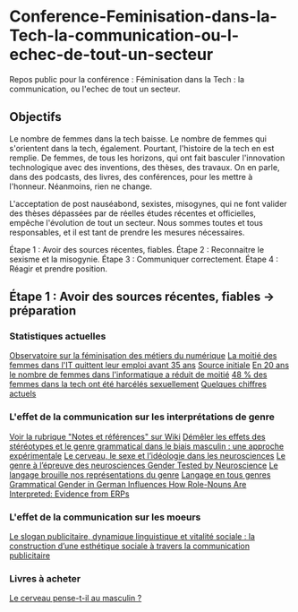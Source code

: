 # Conference-Feminisation-dans-la-Tech-la-communication-ou-l-echec-de-tout-un-secteur
Repos public pour la conférence : Féminisation dans la Tech : la communication, ou l'echec de tout un secteur.

## Objectifs

Le nombre de femmes dans la tech baisse. Le nombre de femmes qui s'orientent dans la tech, également. Pourtant, l'histoire de la tech en est remplie. De femmes, de tous les horizons, qui ont fait basculer l'innovation technologique avec des inventions, des thèses, des travaux. On en parle, dans des podcasts, des livres, des conférences, pour les mettre à l'honneur. Néanmoins, rien ne change.

L'acceptation de post nauséabond, sexistes, misogynes, qui ne font valider des thèses dépassées par de réelles études récentes et officielles, empêche l'évolution de tout un secteur. Nous sommes toutes et tous responsables, et il est tant de prendre les mesures nécessaires.

Étape 1 : Avoir des sources récentes, fiables.
Étape 2 : Reconnaitre le sexisme et la misogynie.
Étape 3 : Communiquer correctement.
Étape 4 : Réagir et prendre position.

## Étape 1 : Avoir des sources récentes, fiables -> préparation

### Statistiques actuelles

[Observatoire sur la féminisation des métiers du numérique](https://www.epitech.eu/wp-content/uploads/Epitech-observatoire-feminisation-metiers-numerique.pdf)
[La moitié des femmes dans l'IT quittent leur emploi avant 35 ans](https://www.developpez.com/actu/309332/La-moitie-des-femmes-dans-l-IT-quittent-leur-emploi-avant-35-ans-selon-une-enquete-dont-la-majorite-des-repondantes-designent-la-culture-d-entreprise-non-inclusive-comme-la-cause/)
[Source initiale](https://www.developpez.com/actu/309332/La-moitie-des-femmes-dans-l-IT-quittent-leur-emploi-avant-35-ans-selon-une-enquete-dont-la-majorite-des-repondantes-designent-la-culture-d-entreprise-non-inclusive-comme-la-cause/)
[En 20 ans le nombre de femmes dans l'informatique a réduit de moitié](https://www.lemonde.fr/campus/article/2017/12/11/femmes-et-informatique-vingt-ans-de-desamour_5227726_4401467.html)
[48 % des femmes dans la tech ont été harcélés sexuellement](https://www.developpez.com/actu/309239/Un-rapport-sur-la-situation-des-femmes-dans-le-secteur-des-technologies-decrit-le-harcelement-et-la-discrimination-dans-la-Silicon-Valley-pres-de-50-pourcent-des-femmes-dans-ce-secteur-ont-deja-ete-harcelees/)
[Quelques chiffres actuels](https://www.grandeecolenumerique.fr/ressources/les-femmes-et-le-numerique/chiffres-cles-sur-les-femmes-et-la-tech)



### L'effet de la communication sur les interprétations de genre

[Voir la rubrique "Notes et références" sur Wiki](https://fr.wikipedia.org/wiki/%C3%89tudes_de_genre)
[Démêler les effets des stéréotypes et le genre grammatical dans le biais masculin : une approche expérimentale](https://journals.openedition.org/glad/2839)
[Le cerveau, le sexe et l’idéologie dans les neurosciences](https://journals.openedition.org/osp/3389#tocto1n5)
[Le genre à l’épreuve des neurosciences Gender Tested by Neuroscience](https://www.erudit.org/fr/revues/rf/2013-v26-n2-rf01178/1022778ar/)
[Le langage brouille nos représentations du genre](https://www.gendercampus.ch/fr/blog/post/le-langage-brouille-nos-representations-du-genre)
[Langage en tous genres](https://www.unine.ch/epicene/home/pourquoi/argument-scientifique.html)
[Grammatical Gender in German Influences How Role-Nouns Are Interpreted: Evidence from ERPs](https://www.tandfonline.com/doi/full/10.1080/0163853X.2018.1541382)

### L'effet de la communication sur les moeurs 
[Le slogan publicitaire, dynamique linguistique et vitalité sociale : la construction d’une esthétique sociale à travers la communication publicitaire](https://theses.hal.science/tel-01089816/document)

### Livres à acheter
[Le cerveau pense-t-il au masculin ?](https://www.lerobert.com/essais-et-litterature/le-cerveau-pense-t-il-au-masculin-9782321016892.html)

